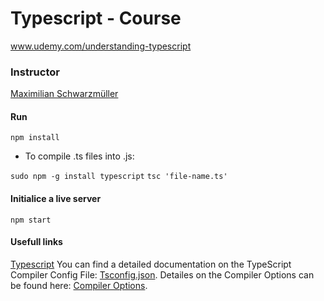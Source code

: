 # Typescript - Course

www.udemy.com/understanding-typescript

### Instructor

[Maximilian Schwarzmüller]

#### Run

```npm install```

* To compile .ts files into .js: 

```sudo npm -g install typescript```
```tsc 'file-name.ts'```

#### Initialice a live server

```npm start```

#### Usefull links

[Typescript]
You can find a detailed documentation on the TypeScript Compiler Config File: [Tsconfig.json].
Detailes on the Compiler Options can be found here: [Compiler Options].









[Compiler Options]: <http://www.typescriptlang.org/docs/handbook/compiler-options.html>
[Tsconfig.json]: <http://www.typescriptlang.org/docs/handbook/tsconfig-json>
[Typescript]: <https://www.typescriptlang.org/>
[Maximilian Schwarzmüller]: <https://www.udemy.com/user/maximilian-schwarzmuller/>

